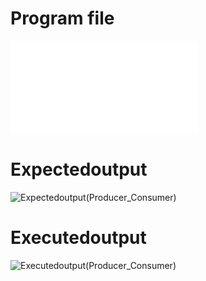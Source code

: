 # Program file
![Producer_Consumer](Producer_Consumer.py)

# Expectedoutput
![Expectedoutput(Producer_Consumer)](Expectedoutput(Producer_Consumer).png)

# Executedoutput
![Executedoutput(Producer_Consumer)](Executedoutput(Producer_Consumer).png)

